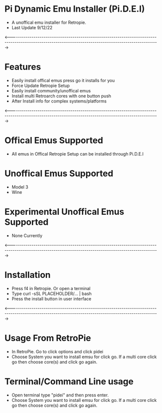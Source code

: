 # Pi Dynamic Emu Installer (Pi.D.E.I)
- A unoffical emu installer for Retropie. 
- Last Update 9/12/22

<---------------------------------------------------------------------------------------------------------------------------------------------------------->

# Features
- Easily install offical emus press go it installs for you
- Force Update Retropie Setup 
- Easily install community/unoffical emus
- Install multi Retroarch cores with one button push
- After Install info for complex systems/platforms

<---------------------------------------------------------------------------------------------------------------------------------------------------------->

# Offical Emus Supported 
- All emus in Offical Retropie Setup can be installed through Pi.D.E.I


# Unoffical Emus Supported 
- Model 3
- Wine


# Experimental Unoffical Emus Supported 
- None Currently 

<---------------------------------------------------------------------------------------------------------------------------------------------------------->

# Installation
- Press f4 in Retropie. Or open a terminal
- Type curl -sSL PLACEHOLDER/... | bash
- Press the install button in user interface

<---------------------------------------------------------------------------------------------------------------------------------------------------------->

# Usage From RetroPie
- In RetroPie. Go to click options and click pidei
- Choose System you want to install emsu for click go. If a multi core click go then choose core(s) and click go again.


# Terminal/Command  Line usage 
- Open terminal type  "pidei"  and then press enter.
- Choose System you want to install emsu for click go. If a multi core click go then choose core(s) and click go again.

